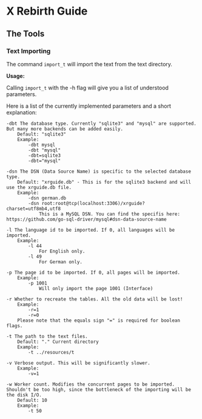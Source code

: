 # X Rebirth Guide

## The Tools

### Text Importing

The command `import_t` will import the text from the text directory.

**Usage:**

Calling `import_t` with the -h flag will give you a list of understood parameters.

Here is a list of the currently implemented parameters and a short explanation:

    -dbt The database type. Currently "sqlite3" and "mysql" are supported. But many more backends can be added easily.
	    Default: "sqlite3"
	    Example: 
			-dbt mysql 
			-dbt "mysql"
			-dbt=sqlite3
			-dbt="mysql"
		
	-dsn The DSN (Data Source Name) is specific to the selected database type.
	    Default: "xrguide.db" - This is for the sqlite3 backend and will use the xrguide.db file.
		Example:
			-dsn german.db
			-dsn root:root@tcp(localhost:3306)/xrguide?charset=utf8mb4,utf8
				This is a MySQL DSN. You can find the specifis here: https://github.com/go-sql-driver/mysql#dsn-data-source-name
				
	-l The language id to be imported. If 0, all languages will be imported.
		Example:
			-l 44
				For English only.
			-l 49
				For German only.
	
	-p The page id to be imported. If 0, all pages will be imported.
		Example: 
			-p 1001
				Will only import the page 1001 (Interface)
				
	-r Whether to recreate the tables. All the old data will be lost!
		Example:
			-r=1
			-r=0
		Please note that the equals sign "=" is required for boolean flags.
		
	-t The path to the text files.
		Default: "." Current directory
		Example:
			-t ../resources/t
			
	-v Verbose output. This will be significantly slower.
		Example:
			-v=1
			
	-w Worker count. Modifies the concurrent pages to be imported. Shouldn't be too high, since the bottleneck of the importing will be the disk I/O.
		Default: 10
		Example:
			-t 50
